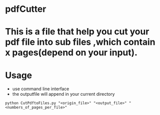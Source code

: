 # pdfCutter
# This is a file that help you cut your pdf file into sub files ,which contain x pages(depend on your input).

# Usage
- use command line interface
- the outputfile will append in your current directory
```
python CutPdftoFiles.py "<origin_file>" "<output_file>" "<numbers_of_pages_per_file>"
```
